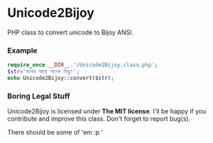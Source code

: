 # Unicode2Bijoy
PHP class to convert unicode to Bijoy ANSI.
### Example

```php
require_once __DIR__.'/Unicode2Bijoy.class.php';
$str='জানার আছে অনেক কিছু!';
echo Unicode2Bijoy::convert($str);
```

### Boring Legal Stuff

Unicode2Bijoy is licensed under **The MIT license**. I'll be happy if you contribute and improve this class. Don't forget to report bug(s). 

There should be some of 'em :p '